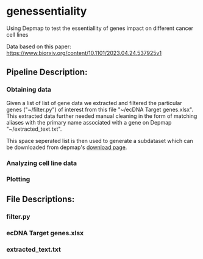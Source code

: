 # genessentiality
Using Depmap to test the essentiallity of genes impact on different cancer cell lines

Data based on this paper: 
https://www.biorxiv.org/content/10.1101/2023.04.24.537925v1

## Pipeline Description:
### Obtaining data
Given a list of list of gene data we extracted and filtered the particular genes ("~/filter.py") of interest from this file "~/ecDNA Target genes.xlsx". This extracted data further needed manual cleaning in the form of matching aliases with the primary name associated with a gene on Depmap "~/extracted_text.txt".

This space seperated list is then used to generate a subdataset which can be downloaded from depmap's [download page](https://depmap.org/portal/download/custom/). 
### Analyzing cell line data
### Plotting
## File Descriptions:
### filter.py
### ecDNA Target genes.xlsx
### extracted_text.txt
